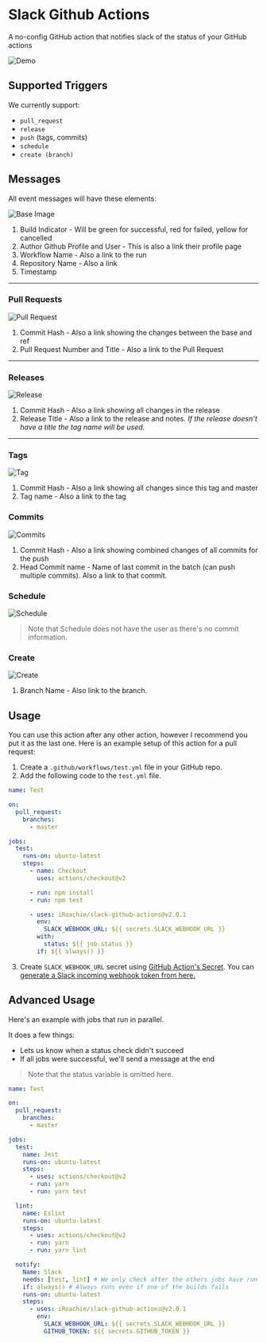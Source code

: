 # Slack Github Actions

A no-config GitHub action that notifies slack of the status of your GitHub actions

![Demo](https://user-images.githubusercontent.com/5962998/83960734-32248a80-a85a-11ea-813e-ae2f033d0fc7.png)

## Supported Triggers

We currently support:

- `pull_request`
- `release`
- `push` (tags, commits)
- `schedule`
- `create (branch)`

## Messages

All event messages will have these elements:

![Base Image](https://user-images.githubusercontent.com/5962998/83960101-c1c63b00-a852-11ea-8642-1b7fab22cc55.png)

1. Build Indicator - Will be green for successful, red for failed, yellow for cancelled
2. Author Github Profile and User - This is also a link their profile page
3. Workflow Name - Also a link to the run
4. Repository Name - Also a link
5. Timestamp

---

### Pull Requests

![Pull Request](https://user-images.githubusercontent.com/5962998/83960228-38b00380-a854-11ea-8353-1f5cf8cf5fc4.png)

1. Commit Hash - Also a link showing the changes between the base and ref
2. Pull Request Number and Title - Also a link to the Pull Request

---

### Releases

![Release](https://user-images.githubusercontent.com/5962998/83960288-40bc7300-a855-11ea-945d-d55008a41d39.png)

1. Commit Hash - Also a link showing all changes in the release
2. Release Title - Also a link to the release and notes. _If the release doesn't have a title the tag name will be used._

---

### Tags

![Tag](https://user-images.githubusercontent.com/5962998/83960351-e5d74b80-a855-11ea-9cb5-9eec2fc652d1.png)

1. Commit Hash - Also a link showing all changes since this tag and master
2. Tag name - Also a link to the tag

### Commits

![Commits](https://user-images.githubusercontent.com/5962998/85979786-1fabf580-b9af-11ea-88f7-1d71a08e14ee.png)

1. Commit Hash - Also a link showing combined changes of all commits for the push
2. Head Commit name - Name of last commit in the batch (can push multiple commits). Also a link to that commit.

### Schedule

![Schedule](https://user-images.githubusercontent.com/5962998/100900010-c9306f00-3498-11eb-9a56-3499d81f2523.png)

> Note that Schedule does not have the user as there's no commit information.

### Create

![Create](https://user-images.githubusercontent.com/5962998/104134782-22c26e00-5362-11eb-9855-d40b6fc1bf7d.png)

1. Branch Name - Also link to the branch.

## Usage

You can use this action after any other action, however I recommend you put it as the last one. Here is an example setup of this action for a pull request:

1. Create a `.github/workflows/test.yml` file in your GitHub repo.
2. Add the following code to the `test.yml` file.

```yaml
name: Test

on:
  pull_request:
    branches:
      - master

jobs:
  test:
    runs-on: ubuntu-latest
    steps:
      - name: Checkout
        uses: actions/checkout@v2

      - run: npm install
      - run: npm test

      - uses: iRoachie/slack-github-actions@v2.0.1
        env:
          SLACK_WEBHOOK_URL: ${{ secrets.SLACK_WEBHOOK_URL }}
        with:
          status: ${{ job.status }}
        if: ${{ always() }}
```

3. Create `SLACK_WEBHOOK_URL` secret using [GitHub Action's Secret](https://developer.github.com/actions/creating-workflows/storing-secrets). You can [generate a Slack incoming webhook token from here.](https://slack.com/apps/A0F7XDUAZ-incoming-webhooks)

## Advanced Usage

Here's an example with jobs that run in parallel.

It does a few things:

- Lets us know when a status check didn't succeed
- If all jobs were successful, we'll send a message at the end

> Note that the status variable is omitted here.

```yaml
name: Test

on:
  pull_request:
    branches:
      - master

jobs:
  test:
    name: Jest
    runs-on: ubuntu-latest
    steps:
      - uses: actions/checkout@v2
      - run: yarn
      - run: yarn test

  lint:
    name: Eslint
    runs-on: ubuntu-latest
    steps:
      - uses: actions/checkout@v2
      - run: yarn
      - run: yarn lint

  notify:
    Name: Slack
    needs: [test, lint] # We only check after the others jobs have run
    if: always() # Always runs even if one of the builds fails
    runs-on: ubuntu-latest
    steps:
      - uses: iRoachie/slack-github-actions@v2.0.1
        env:
          SLACK_WEBHOOK_URL: ${{ secrets.SLACK_WEBHOOK_URL }}
          GITHUB_TOKEN: ${{ secrets.GITHUB_TOKEN }}
```
